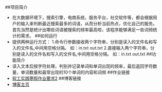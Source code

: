 ##项目简介
*   在大数据环境下，搜索引擎，电商系统，服务平台，社交软件等，都会根据用户的输入来判断最近搜索最多的词语，从而分析当前热点，优化自己的服务。首先当然是统计出哪些词语被搜索的频率最高啦，该程序能够满足一些词频统计的需求。
##如何运行
*   提供两种运行方式：
    1.命令行参数接收两个字符串，分别是读入的文件名和写入的文件名,中间用空格分隔。
        如：in.txt out.txt
    2.直接输入两个字符串，分别是读入的文件名和写入的文件名,中间用空格分隔。
        如：in.txt out.txt
##功能简介
*   读入文本后按字符处理，判别并记录单词和单词出现的频率，最后返回字符数量，单词数量和最常出现的10个单词的内容和词频
##作业链接
*   [软工实践寒假作业要求2](https://edu.cnblogs.com/campus/fzu/FZUSESPR21/homework/11672)
##博客链接
*   [博客主页](https://www.cnblogs.com/Flutpiggip/)
